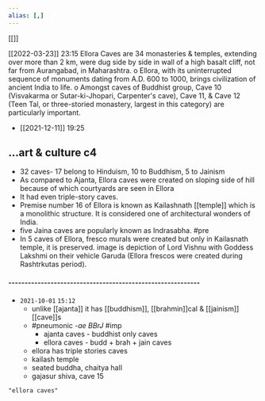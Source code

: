 ```yaml
---
alias: [,]
---
```

[[]]

[[2022-03-23]] 23:15
Ellora Caves are 34 monasteries & temples, extending over more than 2 km, were dug side by side in wall of a high basalt cliff, not far from Aurangabad, in Maharashtra.
o Ellora, with its uninterrupted sequence of monuments dating from A.D. 600 to 1000, brings civilization of ancient India to life.
o Amongst caves of Buddhist group, Cave 10 (Visvakarma or Sutar-ki-Jhopari, Carpenter's cave), Cave 11, & Cave 12 (Teen Tal, or three-storied monastery, largest in this category) are particularly important. 

- [[2021-12-11]] 19:25
## ...art & culture c4
- 32 caves- 17 belong to Hinduism, 10 to Buddhism, 5 to Jainism
- As compared to Ajanta, Ellora caves were created on sloping side of hill because of which courtyards are seen in Ellora
- It had even triple-story caves.
- Premise number 16 of Ellora is known as Kailashnath [[temple]] which is a monolithic structure. It is considered one of architectural wonders of India.
- five Jaina caves are popularly known as Indrasabha. #pre 
- In 5 caves of Ellora, fresco murals were created but only in Kailasnath temple, it is preserved. image is depiction of Lord Vishnu with Goddess Lakshmi on their vehicle Garuda (Ellora frescos were created during Rashtrkutas period).
#### -----------------------------------------------------------
- `2021-10-01` `15:12`
	- unlike [[ajanta]] it has [[buddhism]], [[brahmin]]cal & [[jainism]]  [[cave]]s
	-  #pneumonic -_ae BBrJ_ #imp 
		- ajanta caves - buddhist only caves
		- ellora caves - budd + brah + jain caves
	- ellora has triple stories caves
	- kailash temple
	- seated buddha, chaitya hall
	- gajasur shiva, cave 15
```query
"ellora caves"
```